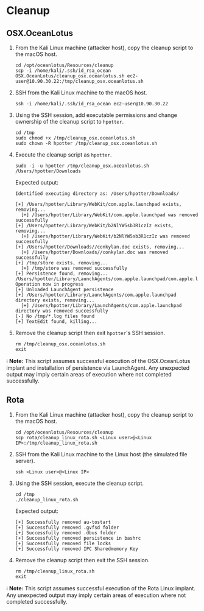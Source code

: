 # Cleanup

## OSX.OceanLotus

1. From the Kali Linux machine (attacker host), copy the cleanup script to the macOS host.
    ```
    cd /opt/oceanlotus/Resources/cleanup
    scp -i /home/kali/.ssh/id_rsa_ocean OSX.OceanLotus/cleanup_osx.oceanlotus.sh ec2-user@10.90.30.22:/tmp/cleanup_osx.oceanlotus.sh
    ```
   
1. SSH from the Kali Linux machine to the macOS host.
    ```
    ssh -i /home/kali/.ssh/id_rsa_ocean ec2-user@10.90.30.22
    ```
   
1. Using the SSH session, add executable permissions and change ownership of the cleanup script to `hpotter`.
    ```
    cd /tmp
    sudo chmod +x /tmp/cleanup_osx.oceanlotus.sh
    sudo chown -R hpotter /tmp/cleanup_osx.oceanlotus.sh
    ```
   
1. Execute the cleanup script as `hpotter`.
    ```
    sudo -i -u hpotter /tmp/cleanup_osx.oceanlotus.sh /Users/hpotter/Downloads
    ```
    
    Expected output:
    ```
    Identified executing directory as: /Users/hpotter/Downloads/

    [+] /Users/hpotter/Library/WebKit/com.apple.launchpad exists, removing...
      [+] /Users/hpotter/Library/WebKit/com.apple.launchpad was removed successfully
    [+] /Users/hpotter/Library/WebKit/b2NlYW5sb3R1czIz exists, removing...
      [+] /Users/hpotter/Library/WebKit/b2NlYW5sb3R1czIz was removed successfully
    [+] /Users/hpotter/Downloads//conkylan.doc exists, removing...
      [+] /Users/hpotter/Downloads//conkylan.doc was removed successfully
    [+] /tmp/store exists, removing...
      [+] /tmp/store was removed successfully
    [+] Persistence found, removing...
    /Users/hpotter/Library/LaunchAgents/com.apple.launchpad/com.apple.launchpad.plist: Operation now in progress
    [+] Unloaded LaunchAgent persistence
    [+] /Users/hpotter/Library/LaunchAgents/com.apple.launchpad directory exists, removing...
      [+] /Users/hpotter/Library/LaunchAgents/com.apple.launchpad directory was removed successfully
    [-] No /tmp/*.log files found
    [+] TextEdit found, killing...
    ```
1. Remove the cleanup script then exit `hpotter`'s SSH session.
    ```
    rm /tmp/cleanup_osx.oceanlotus.sh
    exit
    ```

:information_source: **Note:** This script assumes successful execution of the
OSX.OceanLotus implant and installation of persistence via LaunchAgent. Any
unexpected output may imply certain areas of execution where not completed
successfully.


## Rota

1. From the Kali Linux machine (attacker host), copy the cleanup script to the macOS host.
    ```
    cd /opt/oceanlotus/Resources/cleanup
    scp rota/cleanup_linux_rota.sh <Linux user>@<Linux IP>:/tmp/cleanup_linux_rota.sh
    ```

1. SSH from the Kali Linux machine to the Linux host (the simulated file server).
    ```
    ssh <Linux user>@<Linux IP>
    ```

1. Using the SSH session, execute the cleanup script.
    ```
    cd /tmp
    ./cleanup_linux_rota.sh 
    ```

    Expected output:
    ```
    [+] Successfully removed au-tostart
    [+] Successfully removed .gvfsd folder
    [+] Successfully removed .dbus folder
    [+] Successfully removed persistence in bashrc
    [+] Successfully removed file locks
    [+] Successfully removed IPC Sharedmemory Key
    ```
1. Remove the cleanup script then exit the SSH session.
    ```
    rm /tmp/cleanup_linux_rota.sh
    exit
    ```

:information_source: **Note:** This script assumes successful execution of the
Rota Linux implant. Any unexpected output may imply certain areas of execution where not completed
successfully.
